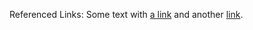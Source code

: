 Referenced Links: Some text with [a link][1] and
another [link][2].

[1]: http://example.com/ "Title"
[2]: http://example.org/ "Title"
